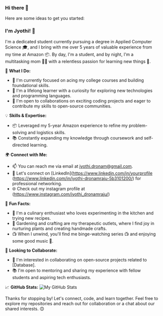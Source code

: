 ### Hi there 👋

Here are some ideas to get you started:

### I'm Jyothi! 👋

I'm a dedicated student currently pursuing a degree in Applied Computer Science 🎓, and I bring with me over 5 years of valuable experience from my time at Amazon 📦. By day, I'm a student, and by night, I'm a multitasking mom 🧑‍👧 with a relentless passion for learning new things 🧠.

🚀 **What I Do:**
- 🔭 I'm currently focused on acing my college courses and building foundational skills.
- 🌱 I'm a lifelong learner with a curiosity for exploring new technologies and programming languages.
- 💼 I'm open to collaborations on exciting coding projects and eager to contribute my skills to open-source communities.

💡 **Skills & Expertise:**
- 📦 Leveraged my 5-year Amazon experience to refine my problem-solving and logistics skills.
- 📚 Constantly expanding my knowledge through coursework and self-directed learning.

🌍 **Connect with Me:**
- 📫 You can reach me via email at jyothi.dronam@gmail.com.
- 💬 Let's connect on [LinkedIn](https://www.linkedin.com/in/yourprofile (https://www.linkedin.com/in/jyothi-dronamraju-5b3101200/) for professional networking.
- 🌐 Check out my instagram profile at (https://www.instagram.com/jyothi_dronamraju/)

🌟 **Fun Facts:**
- 🍳 I'm a culinary enthusiast who loves experimenting in the kitchen and trying new recipes.
- 🌱 Gardening and crafting are my therapeutic outlets, where I find joy in nurturing plants and creating handmade crafts.
- 📺 When I unwind, you'll find me binge-watching series 📺 and enjoying some good music 🎵.

🤝 **Looking to Collaborate:**
- 👥 I'm interested in collaborating on open-source projects related to [Database].
- 📚 I'm open to mentoring and sharing my experience with fellow students and aspiring tech enthusiasts.

📈 **GitHub Stats:**
![My GitHub Stats](https://github-readme-stats.vercel.app/api?username=[JyothiDronamraju]&show_icons=true&count_private=true)

Thanks for stopping by! Let's connect, code, and learn together. Feel free to explore my repositories and reach out for collaboration or a chat about our shared interests. 😊
